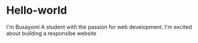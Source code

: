 # Hello-world
I'm Busayomi
A student with the passion for web development. I'm excited about building a responsibe website 
